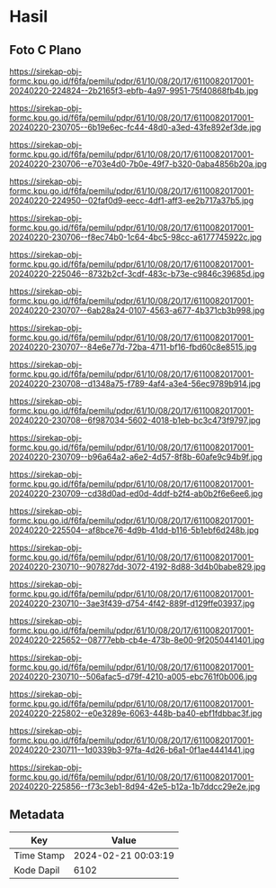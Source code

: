 # Hasil

## Foto C Plano

https://sirekap-obj-formc.kpu.go.id/f6fa/pemilu/pdpr/61/10/08/20/17/6110082017001-20240220-224824--2b2165f3-ebfb-4a97-9951-75f40868fb4b.jpg

https://sirekap-obj-formc.kpu.go.id/f6fa/pemilu/pdpr/61/10/08/20/17/6110082017001-20240220-230705--6b19e6ec-fc44-48d0-a3ed-43fe892ef3de.jpg

https://sirekap-obj-formc.kpu.go.id/f6fa/pemilu/pdpr/61/10/08/20/17/6110082017001-20240220-230706--e703e4d0-7b0e-49f7-b320-0aba4856b20a.jpg

https://sirekap-obj-formc.kpu.go.id/f6fa/pemilu/pdpr/61/10/08/20/17/6110082017001-20240220-224950--02faf0d9-eecc-4df1-aff3-ee2b717a37b5.jpg

https://sirekap-obj-formc.kpu.go.id/f6fa/pemilu/pdpr/61/10/08/20/17/6110082017001-20240220-230706--f8ec74b0-1c64-4bc5-98cc-a6177745922c.jpg

https://sirekap-obj-formc.kpu.go.id/f6fa/pemilu/pdpr/61/10/08/20/17/6110082017001-20240220-225046--8732b2cf-3cdf-483c-b73e-c9846c39685d.jpg

https://sirekap-obj-formc.kpu.go.id/f6fa/pemilu/pdpr/61/10/08/20/17/6110082017001-20240220-230707--6ab28a24-0107-4563-a677-4b371cb3b998.jpg

https://sirekap-obj-formc.kpu.go.id/f6fa/pemilu/pdpr/61/10/08/20/17/6110082017001-20240220-230707--84e6e77d-72ba-4711-bf16-fbd60c8e8515.jpg

https://sirekap-obj-formc.kpu.go.id/f6fa/pemilu/pdpr/61/10/08/20/17/6110082017001-20240220-230708--d1348a75-f789-4af4-a3e4-56ec9789b914.jpg

https://sirekap-obj-formc.kpu.go.id/f6fa/pemilu/pdpr/61/10/08/20/17/6110082017001-20240220-230708--6f987034-5602-4018-b1eb-bc3c473f9797.jpg

https://sirekap-obj-formc.kpu.go.id/f6fa/pemilu/pdpr/61/10/08/20/17/6110082017001-20240220-230709--b96a64a2-a6e2-4d57-8f8b-60afe9c94b9f.jpg

https://sirekap-obj-formc.kpu.go.id/f6fa/pemilu/pdpr/61/10/08/20/17/6110082017001-20240220-230709--cd38d0ad-ed0d-4ddf-b2f4-ab0b2f6e6ee6.jpg

https://sirekap-obj-formc.kpu.go.id/f6fa/pemilu/pdpr/61/10/08/20/17/6110082017001-20240220-225504--af8bce76-4d9b-41dd-b116-5b1ebf6d248b.jpg

https://sirekap-obj-formc.kpu.go.id/f6fa/pemilu/pdpr/61/10/08/20/17/6110082017001-20240220-230710--907827dd-3072-4192-8d88-3d4b0babe829.jpg

https://sirekap-obj-formc.kpu.go.id/f6fa/pemilu/pdpr/61/10/08/20/17/6110082017001-20240220-230710--3ae3f439-d754-4f42-889f-d129ffe03937.jpg

https://sirekap-obj-formc.kpu.go.id/f6fa/pemilu/pdpr/61/10/08/20/17/6110082017001-20240220-225652--08777ebb-cb4e-473b-8e00-9f2050441401.jpg

https://sirekap-obj-formc.kpu.go.id/f6fa/pemilu/pdpr/61/10/08/20/17/6110082017001-20240220-230710--506afac5-d79f-4210-a005-ebc761f0b006.jpg

https://sirekap-obj-formc.kpu.go.id/f6fa/pemilu/pdpr/61/10/08/20/17/6110082017001-20240220-225802--e0e3289e-6063-448b-ba40-ebf1fdbbac3f.jpg

https://sirekap-obj-formc.kpu.go.id/f6fa/pemilu/pdpr/61/10/08/20/17/6110082017001-20240220-230711--1d0339b3-97fa-4d26-b6a1-0f1ae4441441.jpg

https://sirekap-obj-formc.kpu.go.id/f6fa/pemilu/pdpr/61/10/08/20/17/6110082017001-20240220-225856--f73c3eb1-8d94-42e5-b12a-1b7ddcc29e2e.jpg


## Metadata

| Key        | Value               |
| ---------- | ------------------- |
| Time Stamp | 2024-02-21 00:03:19 |
| Kode Dapil | 6102                |



